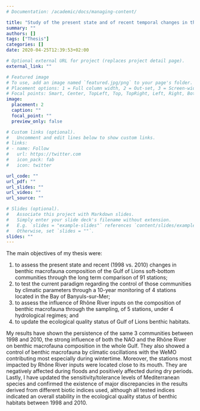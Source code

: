 ```yaml
---
# Documentation: /academic/docs/managing-content/

title: "Study of the present state and of recent temporal changes in the benthic macrofauna composition of Gulf of Lions soft-bottoms macrobenthic communities, NW Mediterranean"
summary: ""
authors: []
tags: ["Thesis"]
categories: []
date: 2020-04-25T12:39:53+02:00

# Optional external URL for project (replaces project detail page).
external_link: ""

# Featured image
# To use, add an image named `featured.jpg/png` to your page's folder.
# Placement options: 1 = Full column width, 2 = Out-set, 3 = Screen-width
# Focal points: Smart, Center, TopLeft, Top, TopRight, Left, Right, BottomLeft, Bottom, BottomRight.
image:
  placement: 2
  caption: ""
  focal_point: ""
  preview_only: false

# Custom links (optional).
#   Uncomment and edit lines below to show custom links.
# links:
# - name: Follow
#   url: https://twitter.com
#   icon_pack: fab
#   icon: twitter

url_code: ""
url_pdf: ""
url_slides: ""
url_video: ""
url_source: "" 

# Slides (optional).
#   Associate this project with Markdown slides.
#   Simply enter your slide deck's filename without extension.
#   E.g. `slides = "example-slides"` references `content/slides/example-slides.md`.
#   Otherwise, set `slides = ""`.
slides: ""
---
```

The main objectives of my thesis were: 

1. to assess the present state and recent (1998 vs. 2010) changes in benthic macrofauna composition of the Gulf of Lions soft-bottom communities through the long term comparison of 91 stations; 
2. to test the current paradigm regarding the control of those communities by climatic parameters through a 10-year monitoring of 4 stations located in the Bay of Banyuls-sur-Mer; 
3. to assess the influence of Rhône River inputs on the composition of benthic macrofauna through the sampling, of 5 stations, under 4 hydrological regimes; and 
4. to update the ecological quality status of Gulf of Lions benthic habitats. 


My results have shown the persistence of the same 3 communities between 1998 and 2010, the strong influence of both the NAO and the Rhône River on benthic macrofauna composition in the whole Gulf. They also showed a control of benthic macrofauna by climatic oscillations with the WeMO contributing most especially during wintertime. Moreover, the stations most impacted by Rhône River inputs were located close to its mouth. They are negatively affected during floods and positively affected during dry periods. Lastly, I have updated the sensitivity/tolerance levels of Mediterranean species and confirmed the existence of major discrepancies in the results derived from different biotic indices used, although all tested indices indicated an overall stability in the ecological quality status of benthic habitats between 1998 and 2010.